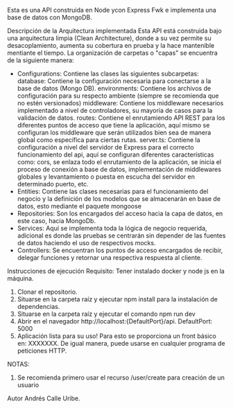 Esta es una API construida en Node ycon Express Fwk e implementa una base de datos con MongoDB. 

Descripción de la Arquitectura implementada
Esta API está construida bajo una arquitectura limpia (Clean Architecture), donde a su vez permite su desacoplamiento, aumenta su cobertura en prueba y la hace mantenible mentiante el tiempo. La organización de carpetas o "capas" se encuentra de la siguiente manera:

- Configurations: Contiene las clases las siguientes subcarpetas:
database: Contiene la configuración necesaria para conectarse a la base de datos (Mongo DB).
environments: Contiene los archivos de configuración para su respecto ambiente (siempre se recomienda que no estén versionados)
middleware: Contiene los middleware necesarios implementado a nivel de controladores, su mayoría de casos para la validación de datos. 
routes: Contiene el enrutamiendo API REST para los diferentes puntos de acceso que tiene la aplicación, aquí mismo se configuran los middleware que serán utilizados bien sea de manera global como específica para ciertas rutas.
server.ts: Contiene la configuración a nivel del servidor de Express para el correcto funcionamiento del api, aquí se configuran diferentes características como: cors, se enlaza todo el enrutamiento de la aplicación, se inicia el proceso de conexión a base de datos, implementación de middlewares globales y levantamiento o puesta en escucha del servidor en determinado puerto, etc.
- Entities: Contiene las clases necesarias para el funcionamiento del negocio y la definición de los modelos que se almacenarán en base de datos, esto mediante el paquete mongoose
- Repositories: Son los encargados del acceso hacia la capa de datos, en este caso, hacia MongoDb.
- Services: Aquí se implementa toda la lógica de negocio requerida, adicional es donde las pruebas se centrarán sin depender de las fuentes de datos haciendo el uso de respectivos mocks.
- Controllers: Se encuentran los puntos de acceso encargados de recibir, delegar funciones y retornar una respectiva respuesta al cliente.

Instrucciones de ejecución
Requisito: Tener instalado docker y node js en la máquina.
1. Clonar el repositorio.
2. Situarse en la carpeta raíz y ejecutar npm install para la instalación de dependencias.
3. Situarse en la carpeta raíz y ejecutar el comando npm run dev
4. Abrir en el navegador http://localhost:{DefaultPort}/api. DefaultPort: 5000
5. Aplicación lista para su uso! Para esto se proporciona un front básico en: XXXXXXX. De igual manera, puede usarse en cualquier programa de peticiones HTTP.


NOTAS:
1. Se recomienda primero usar el recurso /user/create para creación de un usuario 

Autor
Andrés Calle Uribe.
